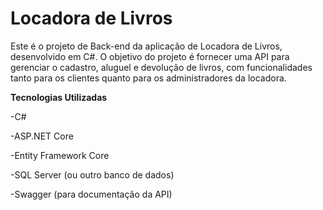 # Locadora de Livros
Este é o projeto de Back-end da aplicação de Locadora de Livros, desenvolvido em C#. O objetivo do projeto é fornecer uma API para gerenciar o cadastro, aluguel e devolução de livros, com funcionalidades tanto para os clientes quanto para os administradores da locadora.

**Tecnologias Utilizadas**


-C#

-ASP.NET Core

-Entity Framework Core

-SQL Server (ou outro banco de dados)

-Swagger (para documentação da API)
